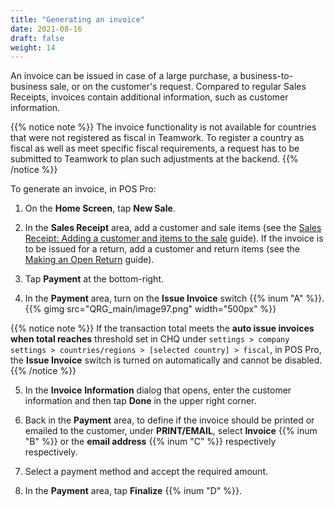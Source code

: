 ```yaml
---
title: "Generating an invoice"
date: 2021-08-16
draft: false
weight: 14
---
```


An invoice can be issued in case of a large purchase, a business-to-business sale, or on the customer's request. Compared to regular Sales Receipts, invoices contain additional information, such as customer information.

{{% notice note %}}
The invoice functionality is not available for countries that were not registered as fiscal in Teamwork. To register a country as fiscal as well as meet specific fiscal requirements, a request has to be submitted to Teamwork to plan such adjustments at the backend.
{{% /notice %}}

To generate an invoice, in POS Pro:

1. On the **Home Screen**, tap **New Sale**.

2. In the **Sales Receipt** area, add a customer and sale items (see the [Sales Receipt: Adding a customer and items to the sale](/userdoc/pos/qrg/sr/adding_customer_items) guide). If the invoice is to be issued for a return, add a customer and return items (see the [Making an Open Return](/userdoc/pos/qrg/sr/making_open_return/) guide).

3. Tap **Payment** at the bottom-right.

4. In the **Payment** area, turn on the **Issue Invoice** switch {{% inum "A" %}}.
{{% gimg src="QRG_main/image97.png" width="500px" %}}

{{% notice note %}}
If the transaction total meets the **auto issue invoices when total reaches** threshold set in CHQ under `settings > company settings > countries/regions > [selected country] > fiscal`, in POS Pro, the **Issue Invoice** switch is turned on automatically and cannot be disabled.
{{% /notice %}}

5. In the **Invoice** **Information** dialog that opens, enter the customer information and then tap **Done** in the upper right corner.

6. Back in the **Payment** area, to define if the invoice should be printed or emailed to the customer, under **PRINT/EMAIL**, select **Invoice** {{% inum "B" %}} or the **email address** {{% inum "C" %}} respectively
 respectively.

7. Select a payment method and accept the required amount.

8. In the **Payment** area, tap **Finalize** {{% inum "D" %}}.